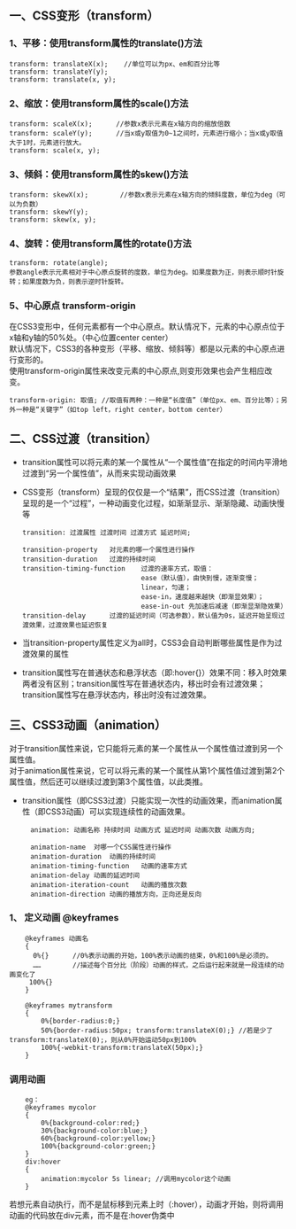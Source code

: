 ## 一、CSS变形（transform）
### 1、平移：使用transform属性的translate()方法
    transform: translateX(x);    //单位可以为px、em和百分比等
    transform: translateY(y);        
    transform: translate(x, y); 
### 2、缩放：使用transform属性的scale()方法
    transform: scaleX(x);      //参数x表示元素在x轴方向的缩放倍数
    transform: scaleY(y);      //当x或y取值为0~1之间时，元素进行缩小；当x或y取值大于1时，元素进行放大。
    transform: scale(x, y);        
### 3、倾斜：使用transform属性的skew()方法
    transform: skewX(x);        //参数x表示元素在x轴方向的倾斜度数，单位为deg（可以为负数）
    transform: skewY(y);       
    transform: skew(x, y);      
### 4、旋转：使用transform属性的rotate()方法
    transform: rotate(angle);
    参数angle表示元素相对于中心原点旋转的度数，单位为deg。如果度数为正，则表示顺时针旋转；如果度数为负，则表示逆时针旋转。
### 5、中心原点 transform-origin  
在CSS3变形中，任何元素都有一个中心原点。默认情况下，元素的中心原点位于x轴和y轴的50%处。（中心位置center center）<br>
默认情况下，CSS3的各种变形（平移、缩放、倾斜等）都是以元素的中心原点进行变形的。<br>
使用transform-origin属性来改变元素的中心原点,则变形效果也会产生相应改变。<br>

    transform-origin: 取值; //取值有两种：一种是“长度值”（单位px、em、百分比等）；另外一种是“关键字”（如top left，right center，bottom center）
## 二、CSS过渡（transition）
* transition属性可以将元素的某一个属性从“一个属性值”在指定的时间内平滑地过渡到“另一个属性值”，从而来实现动画效果
* CSS变形（transform）呈现的仅仅是一个“结果”，而CSS过渡（transition）呈现的是一个“过程”，一种动画变化过程，如渐渐显示、渐渐隐藏、动画快慢等

      transition: 过渡属性 过渡时间 过渡方式 延迟时间;
      
      transition-property	对元素的哪一个属性进行操作
      transition-duration	过渡的持续时间
      transition-timing-function	过渡的速率方式，取值：
                                    ease（默认值），由快到慢，逐渐变慢；
                                    linear，匀速；
                                    ease-in，速度越来越快（即渐显效果）；
                                    ease-in-out	先加速后减速（即渐显渐隐效果）
      transition-delay	    过渡的延迟时间（可选参数），默认值为0s，延迟开始呈现过渡效果，过渡效果也延迟恢复
* 当transition-property属性定义为all时，CSS3会自动判断哪些属性是作为过渡效果的属性
* transition属性写在普通状态和悬浮状态（即:hover{}）效果不同：移入时效果两者没有区别；transition属性写在普通状态内，移出时会有过渡效果；transition属性写在悬浮状态内，移出时没有过渡效果。
## 三、CSS3动画（animation）
对于transition属性来说，它只能将元素的某一个属性从一个属性值过渡到另一个属性值。<br>
对于animation属性来说，它可以将元素的某一个属性从第1个属性值过渡到第2个属性值，然后还可以继续过渡到第3个属性值，以此类推。<br>
* transition属性（即CSS3过渡）只能实现一次性的动画效果，而animation属性（即CSS3动画）可以实现连续性的动画效果。

        animation: 动画名称 持续时间 动画方式 延迟时间 动画次数 动画方向;
        
        animation-name	对哪一个CSS属性进行操作
        animation-duration	动画的持续时间
        animation-timing-function	动画的速率方式
        animation-delay	动画的延迟时间
        animation-iteration-count	动画的播放次数
        animation-direction	动画的播放方向，正向还是反向
### 1、 定义动画 @keyframes    
        @keyframes 动画名
        {
          0%{}      //0%表示动画的开始，100%表示动画的结束，0%和100%是必须的。
          ……        //描述每个百分比（阶段）动画的样式，之后运行起来就是一段连续的动画变化了
         100%{}
        }
        
        @keyframes mytransform
        {
            0%{border-radius:0;}
            50%{border-radius:50px; transform:translateX(0);} //若是少了transform:translateX(0);，则从0%开始运动50px到100%
            100%{-webkit-transform:translateX(50px);}
        }
        
### 调用动画        
        eg：
        @keyframes mycolor
        {
            0%{background-color:red;}
            30%{background-color:blue;}
            60%{background-color:yellow;}
            100%{background-color:green;}
        }
        div:hover
        {
            animation:mycolor 5s linear; //调用mycolor这个动画
        }
若想元素自动执行，而不是鼠标移到元素上时（:hover），动画才开始，则将调用动画的代码放在div元素，而不是在:hover伪类中     
        
        
        
        
        
        
        
